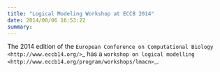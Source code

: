 ```yaml
---
title: "Logical Modeling Workshop at ECCB 2014"
date: 2014/08/06 16:53:22
summary: 
---
```


The 2014 edition of the `European Conference on Computational Biology <http://www.eccb14.org/>`_
has a `workshop on logical modelling <http://www.eccb14.org/program/workshops/lmacn>`_.

